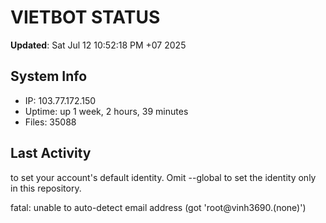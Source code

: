 # VIETBOT STATUS
**Updated**: Sat Jul 12 10:52:18 PM +07 2025

## System Info
- IP: 103.77.172.150
- Uptime: up 1 week, 2 hours, 39 minutes
- Files: 35088

## Last Activity

to set your account's default identity.
Omit --global to set the identity only in this repository.

fatal: unable to auto-detect email address (got 'root@vinh3690.(none)')

